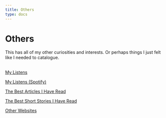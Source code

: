 ```yaml
---
title: Others
type: docs
---
```


# Others  

This has all of my other curiosities and interests. Or perhaps things I just felt like I needed
to catalogue.

&nbsp;  
[My Listens](/others/my_listens)

[My Listens (Spotify)](/others/my_listens_spotify)  

[The Best Articles I Have Read](/others/articles)  

[The Best Short Stories I Have Read](/others/shortstories)

[Other Websites](/others/other_websites)
